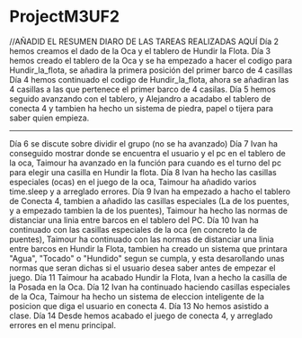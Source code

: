 # ProjectM3UF2
//AÑADID EL RESUMEN DIARO DE LAS TAREAS REALIZADAS AQUÍ
Día 2 hemos creamos el dado de la Oca y el tablero de Hundir la Flota.
Día 3 hemos creado el tablero de la Oca y se ha empezado a hacer el codigo para Hundir_la_flota, se añadira la primera posición del primer barco de 4 casillas
Día 4 hemos continuado el codigo de Hundir_la_flota, ahora se añadiran las 4 casillas a las que pertenece el primer barco de 4 casilas.
Día 5 hemos seguido avanzando con el tablero, y Alejandro a acadabo el tablero de conecta 4 y tambien ha hecho un sistema de piedra, papel o tijera para saber quien empieza.

------------------------------------------------------------------------------------------------------------------------------------------------------------------------------
Día 6 se discute sobre dividir el grupo (no se ha avanzado)
Día 7 Ivan ha conseguido mostrar donde se encuentra el usuario y el pc en el tablero de la oca, Taimour ha avanzado en la función para cuando es el turno del pc para elegir una casilla en Hundir la flota.
Día 8 Ivan ha hecho las casillas especiales (ocas) en el juego de la oca, Taimour ha añadido varios time.sleep y a arreglado errores. 
Día 9 Ivan ha empezado a hacho el tablero de Conecta 4, tambien a añadido las casillas especiales (La de los puentes, y a empezado tambien la de los puentes), Taimour ha hecho las normas de distanciar una linia entre barcos en el tablero del PC.
Día 10 Ivan ha continuado con las casillas especiales de la oca (en concreto la de puentes), Taimour ha continuado con las normas de distanciar una linia entre barcos en Hundir la Flota, tambien ha creado un sistema que printara "Agua", "Tocado" o "Hundido" segun se cumpla, y esta desarollando unas normas que seran dichas si el usuario desea saber antes de empezar el juego.
Día 11 Taimour ha acabado Hundir la Flota, Ivan a hecho la casilla de la Posada en la Oca.
Día 12 Ivan ha continuado haciendo casillas especiales de la Oca, Taimour ha hecho un sistema de eleccion inteligente de la posicion que diga el usuario en conecta 4.
Día 13 No hemos asistido a clase.
Día 14 Desde hemos acabado el juego de conecta 4, y arreglado errores en el menu principal.

